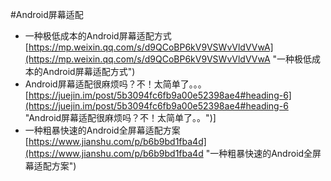 #Android屏幕适配
- 一种极低成本的Android屏幕适配方式<br>[https://mp.weixin.qq.com/s/d9QCoBP6kV9VSWvVldVVwA](https://mp.weixin.qq.com/s/d9QCoBP6kV9VSWvVldVVwA "一种极低成本的Android屏幕适配方式")
- Android屏幕适配很麻烦吗？不！太简单了。。。<br>[https://juejin.im/post/5b3094fc6fb9a00e52398ae4#heading-6](https://juejin.im/post/5b3094fc6fb9a00e52398ae4#heading-6 "Android屏幕适配很麻烦吗？不！太简单了。。")]
- 一种粗暴快速的Android全屏幕适配方案<br>[https://www.jianshu.com/p/b6b9bd1fba4d](https://www.jianshu.com/p/b6b9bd1fba4d "一种粗暴快速的Android全屏幕适配方案")